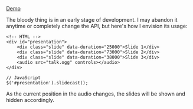 [Demo](http://ngn.github.io/html5-slidecast/)

The bloody thing is in an early stage of development.  I may abandon it anytime
or completely change the API, but here's how I envision its usage:

    <!-- HTML -->
    <div id="presentation">
        <div class="slide" data-duration="25000">Slide 1</div>
        <div class="slide" data-duration="73000">Slide 2</div>
        <div class="slide" data-duration="38000">Slide 3</div>
        <audio src="talk.ogg" controls></audio>
    </div>

    // JavaScript
    $('#presentation').slidecast();

As the current position in the audio changes, the slides will be shown and
hidden accordingly.
